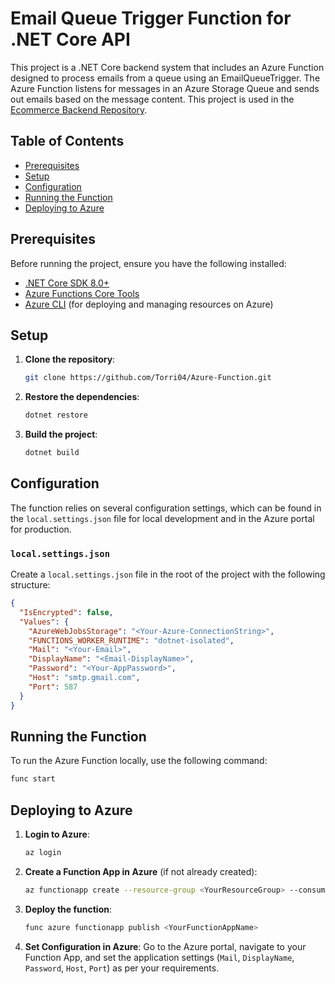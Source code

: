 # Email Queue Trigger Function for .NET Core API 

This project is a .NET Core backend system that includes an Azure Function designed to process emails from a queue using an EmailQueueTrigger. The Azure Function listens for messages in an Azure Storage Queue and sends out emails based on the message content. This project is used in the [Ecommerce Backend Repository](https://github.com/Torri04/Ecommerce-Backend).

## Table of Contents
- [Prerequisites](#prerequisites)
- [Setup](#setup)
- [Configuration](#configuration)
- [Running the Function](#running-the-function)
- [Deploying to Azure](#deploying-to-azure)

## Prerequisites

Before running the project, ensure you have the following installed:

- [.NET Core SDK 8.0+](https://dotnet.microsoft.com/download/dotnet/8.0)
- [Azure Functions Core Tools](https://docs.microsoft.com/en-us/azure/azure-functions/functions-run-local)
- [Azure CLI](https://docs.microsoft.com/en-us/cli/azure/install-azure-cli) (for deploying and managing resources on Azure)

## Setup

1. **Clone the repository**:
    ```bash
    git clone https://github.com/Torri04/Azure-Function.git
    ```

2. **Restore the dependencies**:
    ```bash
    dotnet restore
    ```

3. **Build the project**:
    ```bash
    dotnet build
    ```

## Configuration

The function relies on several configuration settings, which can be found in the `local.settings.json` file for local development and in the Azure portal for production.

### `local.settings.json`

Create a `local.settings.json` file in the root of the project with the following structure:

```json
{
  "IsEncrypted": false,
  "Values": {
    "AzureWebJobsStorage": "<Your-Azure-ConnectionString>",
    "FUNCTIONS_WORKER_RUNTIME": "dotnet-isolated",
    "Mail": "<Your-Email>",
    "DisplayName": "<Email-DisplayName>",
    "Password": "<Your-AppPassword>",
    "Host": "smtp.gmail.com",
    "Port": 587
  }
}
```

## Running the Function

To run the Azure Function locally, use the following command:

```bash
func start
```

## Deploying to Azure

1. **Login to Azure**:
    ```bash
    az login
    ```

2. **Create a Function App in Azure** (if not already created):
    ```bash
    az functionapp create --resource-group <YourResourceGroup> --consumption-plan-location <YourRegion> --runtime dotnet-isolated --functions-version 4 --name <YourFunctionAppName> --storage-account <YourStorageAccount>
    ```

3. **Deploy the function**:
    ```bash
    func azure functionapp publish <YourFunctionAppName>
    ```

4. **Set Configuration in Azure**:
   Go to the Azure portal, navigate to your Function App, and set the application settings (`Mail`, `DisplayName`, `Password`, `Host`, `Port`) as per your requirements.

